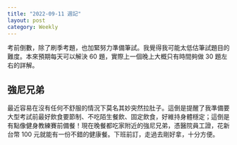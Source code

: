```yaml
---
title: "2022-09-11 週記"
layout: post
category: Weekly
---
```


考前倒數，除了刷季考題，也加緊努力準備筆試。我覺得我可能太低估筆試題目的難度。本來預期每天可以解決 60 題，實際上一個晚上大概只有時間夠做 30 題左右的詳解。

## 強尼兄弟

最近容易在沒有任何不舒服的情況下莫名其妙突然拉肚子。這倒是提醒了我準備要大型考試前最好飲食要節制、不吃陌生餐飲、固定飲食，好維持身體穩定；這倒是有點像健身教練賽前備餐！現在晚餐都吃家附近的強尼兄弟，憑醫院員工證，花新台幣 100 元就能有一份不錯的健康餐。下班前訂，走過去剛好拿，十分方便。